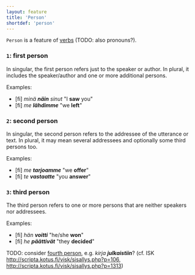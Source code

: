 ```yaml
---
layout: feature
title: 'Person'
shortdef: 'person'
---
```


`Person` is a feature of [verbs](u-pos/VERB) (TODO: also pronouns?).

### `1`: first person

In singular, the first person refers just to the speaker or author.
In plural, it includes the speaker/author and one or more additional
persons.

Examples:

* [fi] _minä <b>näin</b> sinut_ "I <b>saw</b> you"
* [fi] _me <b>lähdimme</b>_ "we <b>left</b>"

### `2`: second person

In singular, the second person refers to the addressee of the utterance
or text. In plural, it may mean several addressees and optionally some
third persons too.

Examples:

* [fi] _me <b>tarjoamme</b>_ "we <b>offer</b>"
* [fi] _te <b>vastaatte</b>_ "you <b>answer</b>"

### `3`: third person

The third person refers to one or more persons that are neither speakers
nor addressees.

Examples:

* [fi] _hän <b>voitti</b>_ "he/she <b>won</b>"
* [fi] _he <b>päättivät</b>_ "they <b>decided</b>"

TODO: consider [fourth person](http://en.wikipedia.org/wiki/Voice_(grammar)#The_fourth_person_in_Baltic-Finnic_languages), e.g. _kirja **julkaistiin**_? (cf. ISK <http://scripta.kotus.fi/visk/sisallys.php?p=106>, <http://scripta.kotus.fi/visk/sisallys.php?p=1313>)
